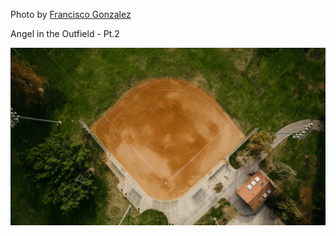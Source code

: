 Photo by [Francisco Gonzalez](https://unsplash.com/@franciscoegonzalez)

Angel in the Outfield - Pt.2

[![mytsAgMbMGI](./mytsAgMbMGI.webp)](https://unsplash.com/photos/aerial-photography-of-brown-baseball-field-surrounded-green-field-mytsAgMbMGI)
